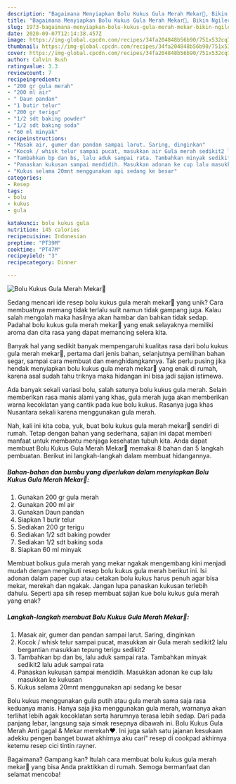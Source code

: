 ```yaml
---
description: "Bagaimana Menyiapkan Bolu Kukus Gula Merah Mekar🧁, Bikin Ngiler"
title: "Bagaimana Menyiapkan Bolu Kukus Gula Merah Mekar🧁, Bikin Ngiler"
slug: 1973-bagaimana-menyiapkan-bolu-kukus-gula-merah-mekar-bikin-ngiler
date: 2020-09-07T12:14:38.457Z
image: https://img-global.cpcdn.com/recipes/34fa204848b56b90/751x532cq70/bolu-kukus-gula-merah-mekar🧁-foto-resep-utama.jpg
thumbnail: https://img-global.cpcdn.com/recipes/34fa204848b56b90/751x532cq70/bolu-kukus-gula-merah-mekar🧁-foto-resep-utama.jpg
cover: https://img-global.cpcdn.com/recipes/34fa204848b56b90/751x532cq70/bolu-kukus-gula-merah-mekar🧁-foto-resep-utama.jpg
author: Calvin Bush
ratingvalue: 3.3
reviewcount: 7
recipeingredient:
- "200 gr gula merah"
- "200 ml air"
- " Daun pandan"
- "1 butir telur"
- "200 gr terigu"
- "1/2 sdt baking powder"
- "1/2 sdt baking soda"
- "60 ml minyak"
recipeinstructions:
- "Masak air, gumer dan pandan sampai larut. Saring, dinginkan"
- "Kocok / whisk telur sampai pucat, masukkan air Gula merah sedikit2 lalu bergantian masukkan tepung terigu sedikit2"
- "Tambahkan bp dan bs, lalu aduk sampai rata. Tambahkan minyak sedikit2 lalu aduk sampai rata"
- "Panaskan kukusan sampai mendidih. Masukkan adonan ke cup lalu masukkan ke kukusan"
- "Kukus selama 20mnt menggunakan api sedang ke besar"
categories:
- Resep
tags:
- bolu
- kukus
- gula

katakunci: bolu kukus gula 
nutrition: 145 calories
recipecuisine: Indonesian
preptime: "PT39M"
cooktime: "PT47M"
recipeyield: "3"
recipecategory: Dinner

---
```



![Bolu Kukus Gula Merah Mekar🧁](https://img-global.cpcdn.com/recipes/34fa204848b56b90/751x532cq70/bolu-kukus-gula-merah-mekar🧁-foto-resep-utama.jpg)

Sedang mencari ide resep bolu kukus gula merah mekar🧁 yang unik? Cara membuatnya memang tidak terlalu sulit namun tidak gampang juga. Kalau salah mengolah maka hasilnya akan hambar dan bahkan tidak sedap. Padahal bolu kukus gula merah mekar🧁 yang enak selayaknya memiliki aroma dan cita rasa yang dapat memancing selera kita.

Banyak hal yang sedikit banyak mempengaruhi kualitas rasa dari bolu kukus gula merah mekar🧁, pertama dari jenis bahan, selanjutnya pemilihan bahan segar, sampai cara membuat dan menghidangkannya. Tak perlu pusing jika hendak menyiapkan bolu kukus gula merah mekar🧁 yang enak di rumah, karena asal sudah tahu triknya maka hidangan ini bisa jadi sajian istimewa.

Ada banyak sekali variasi bolu, salah satunya bolu kukus gula merah. Selain memberikan rasa manis alami yang khas, gula merah juga akan memberikan warna kecoklatan yang cantik pada kue bolu kukus. Rasanya juga khas Nusantara sekali karena menggunakan gula merah.


Nah, kali ini kita coba, yuk, buat bolu kukus gula merah mekar🧁 sendiri di rumah. Tetap dengan bahan yang sederhana, sajian ini dapat memberi manfaat untuk membantu menjaga kesehatan tubuh kita. Anda dapat membuat Bolu Kukus Gula Merah Mekar🧁 memakai 8 bahan dan 5 langkah pembuatan. Berikut ini langkah-langkah dalam membuat hidangannya.

<!--inarticleads1-->

##### Bahan-bahan dan bumbu yang diperlukan dalam menyiapkan Bolu Kukus Gula Merah Mekar🧁:

1. Gunakan 200 gr gula merah
1. Gunakan 200 ml air
1. Gunakan  Daun pandan
1. Siapkan 1 butir telur
1. Sediakan 200 gr terigu
1. Sediakan 1/2 sdt baking powder
1. Sediakan 1/2 sdt baking soda
1. Siapkan 60 ml minyak


Membuat bolkus gula merah yang mekar ngakak mengembang kini menjadi mudah dengan mengikuti resep bolu kukus gula merah berikut ini. Isi adonan dalam paper cup atau cetakan bolu kukus harus penuh agar bisa mekar, merekah dan ngakak. Jangan lupa panaskan kukusan terlebih dahulu. Seperti apa sih resep membuat sajian kue bolu kukus gula merah yang enak? 

<!--inarticleads2-->

##### Langkah-langkah membuat Bolu Kukus Gula Merah Mekar🧁:

1. Masak air, gumer dan pandan sampai larut. Saring, dinginkan
1. Kocok / whisk telur sampai pucat, masukkan air Gula merah sedikit2 lalu bergantian masukkan tepung terigu sedikit2
1. Tambahkan bp dan bs, lalu aduk sampai rata. Tambahkan minyak sedikit2 lalu aduk sampai rata
1. Panaskan kukusan sampai mendidih. Masukkan adonan ke cup lalu masukkan ke kukusan
1. Kukus selama 20mnt menggunakan api sedang ke besar


Bolu kukus menggunakan gula putih atau gula merah sama saja rasa keduanya manis. Hanya saja jika menggunakan gula merah, warnanya akan terlihat lebih agak kecoklatan serta harumnya terasa lebih sedap. Dari pada panjang lebar, langsung saja simak resepnya dibawah ini. Bolu Kukus Gula Merah Anti gagal &amp; Mekar merekah❤. Ini juga salah satu jajanan kesukaan adekku pengen banget buwat akhirnya aku cari&#34; resep di cookpad akhirnya ketemu resep cici tintin rayner. 

Bagaimana? Gampang kan? Itulah cara membuat bolu kukus gula merah mekar🧁 yang bisa Anda praktikkan di rumah. Semoga bermanfaat dan selamat mencoba!
